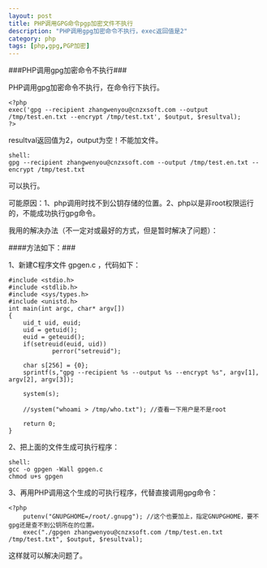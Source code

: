 ```yaml
---
layout: post
title: PHP调用GPG命令pgp加密文件不执行
description: "PHP调用gpg加密命令不执行，exec返回值是2"
category: php
tags: [php,gpg,PGP加密]
---
```

###PHP调用gpg加密命令不执行###
<p>PHP调用gpg加密命令不执行，在命令行下执行。</p>

	<?php
	exec('gpg --recipient zhangwenyou@cnzxsoft.com --output /tmp/test.en.txt --encrypt /tmp/test.txt', $output, $resultval);
	?>
<p>resultval返回值为2，output为空！不能加文件。</p>
	
	shell:
	gpg --recipient zhangwenyou@cnzxsoft.com --output /tmp/test.en.txt --encrypt /tmp/test.txt
<p>可以执行。</p>

<p>可能原因：1、php调用时找不到公钥存储的位置。2、php以是非root权限运行的，不能成功执行gpg命令。</p>

<p>我用的解决办法（不一定对或最好的方式，但是暂时解决了问题）：</p>

####方法如下：###
<p>1、新建C程序文件 gpgen.c ，代码如下：</p>
	
	#include <stdio.h>
	#include <stdlib.h>
	#include <sys/types.h>
	#include <unistd.h>
	int main(int argc, char* argv[])
	{
        uid_t uid, euid;
        uid = getuid();
        euid = geteuid();
        if(setreuid(euid, uid))
                perror("setreuid");
        
        char s[256] = {0};
        sprintf(s,"gpg --recipient %s --output %s --encrypt %s", argv[1], argv[2], argv[3]); 
        
        system(s);
        
        //system("whoami > /tmp/who.txt"); //查看一下用户是不是root
        
        return 0;
	}
<p>2、把上面的文件生成可执行程序：</p>

	shell:
	gcc -o gpgen -Wall gpgen.c
	chmod u+s gpgen
<p>3、再用PHP调用这个生成的可执行程序，代替直接调用gpg命令：</p>
	
	
	<?php
		putenv("GNUPGHOME=/root/.gnupg"); //这个也要加上，指定GNUPGHOME，要不gpg还是查不到公钥所在的位置。
        exec("./gpgen zhangwenyou@cnzxsoft.com /tmp/test.en.txt /tmp/test.txt", $output, $resultval);

<p>这样就可以解决问题了。</p>
